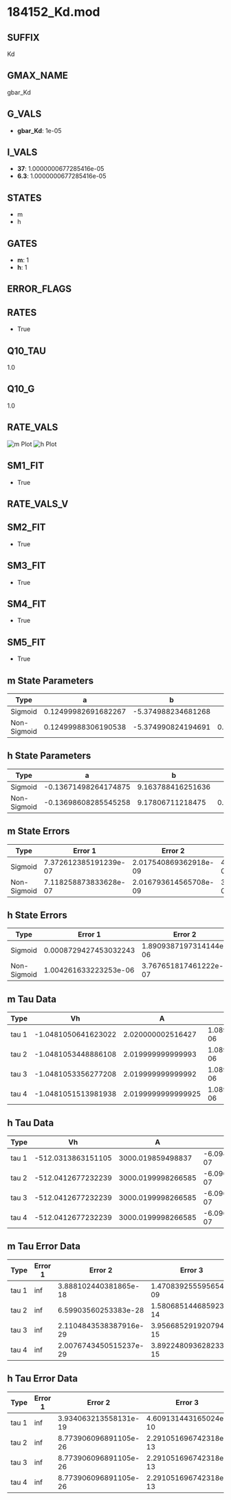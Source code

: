 # 184152_Kd.mod

## SUFFIX

Kd

## GMAX_NAME

gbar_Kd

## G_VALS

- **gbar_Kd**: 1e-05

## I_VALS

- **37**: 1.0000000677285416e-05
- **6.3**: 1.0000000677285416e-05

## STATES

- m
- h

## GATES

- **m**: 1
- **h**: 1

## ERROR_FLAGS


## RATES

- True

## Q10_TAU

1.0

## Q10_G

1.0

## RATE_VALS

![m Plot](/Users/pbozelos/Dropbox/icg-Chai-Panos/supermodels/output_markdown_files/K/184152_Kd.mod/images/m.png)
![h Plot](/Users/pbozelos/Dropbox/icg-Chai-Panos/supermodels/output_markdown_files/K/184152_Kd.mod/images/h.png)

## SM1_FIT

- True

## RATE_VALS_V

## SM2_FIT

- True

## SM3_FIT

- True

## SM4_FIT

- True

## SM5_FIT

- True

## m State Parameters

| Type | a | b | c | d |
| --- | --- | --- | --- | --- |
| Sigmoid | 0.12499982691682267 | -5.374988234681268 |
| Non-Sigmoid | 0.12499988306190538 | -5.374990824194691 | 0.9999997994710101 | 7.138689501882627e-08 |

## h State Parameters

| Type | a | b | c | d |
| --- | --- | --- | --- | --- |
| Sigmoid | -0.13671498264174875 | 9.163788416251636 |
| Non-Sigmoid | -0.13698608285545258 | 9.17806711218475 | 0.9985090216364831 | 2.4134271349734795e-12 |

## m State Errors

| Type | Error 1 | Error 2 | Error 3 |
| --- | --- | --- | --- |
| Sigmoid | 7.372612385191239e-07 | 2.017540869362918e-09 | 4.008512371791316e-07 |
| Non-Sigmoid | 7.118258873833628e-07 | 2.016793614565708e-09 | 3.870219573551511e-07 |

## h State Errors

| Type | Error 1 | Error 2 | Error 3 |
| --- | --- | --- | --- |
| Sigmoid | 0.0008729427453032243 | 1.8909387197314144e-06 | 0.0007527171319277004 |
| Non-Sigmoid | 1.004261633223253e-06 | 3.767651817461222e-07 | 8.659501901264532e-07 |

## m Tau Data

| Type | Vh | A | b1 | b2 | c1 | c2 | d1 | d2 | e1 | e2 |
| --- | --- | --- | --- | --- | --- | --- | --- | --- | --- | --- |
| tau 1 | -1.0481050641623022 | 2.020000002516427 | 1.0891840574591827e-06 | 1.0891975998215175e-06 |
| tau 2 | -1.0481053448886108 | 2.019999999999993 | 1.0891914423683812e-06 | 5.378549019795276e-13 | 1.0891914426048925e-06 | -6.484923838965024e-13 |
| tau 3 | -1.0481053356277208 | 2.019999999999992 | 1.0891913961990773e-06 | 5.378548224832468e-13 | 4.652930108164777e-16 | 1.0891913961038274e-06 | -6.484923560141788e-13 | 4.654177311264791e-16 |
| tau 4 | -1.0481051513981938 | 2.0199999999999925 | 1.0891913789851636e-06 | 5.378546877336125e-13 | 4.652930108164777e-16 | 1.9111586494202875e-19 | 1.08919137888473e-06 | -6.484923328193975e-13 | 4.654177311264791e-16 | 1.911172614772434e-19 |

## h Tau Data

| Type | Vh | A | b1 | b2 | c1 | c2 | d1 | d2 | e1 | e2 |
| --- | --- | --- | --- | --- | --- | --- | --- | --- | --- | --- |
| tau 1 | -512.0313863151105 | 3000.019859498837 | -6.094844957105006e-07 | -6.098592340688748e-07 |
| tau 2 | -512.0412677232239 | 3000.0199998266585 | -6.096567497646889e-07 | 6.264028481259737e-13 | -6.096573490621905e-07 | 2.5572467366445043e-13 |
| tau 3 | -512.0412677232239 | 3000.0199998266585 | -6.096567497646889e-07 | 6.264028481259737e-13 | 0.0 | -6.096573490621905e-07 | 2.5572467366445043e-13 | 0.0 |
| tau 4 | -512.0412677232239 | 3000.0199998266585 | -6.096567497646889e-07 | 6.264028481259737e-13 | 0.0 | 0.0 | -6.096573490621905e-07 | 2.5572467366445043e-13 | 0.0 | 0.0 |

## m Tau Error Data

| Type | Error 1 | Error 2 | Error 3 |
| --- | --- | --- | --- |
| tau 1 | inf | 3.888102440381865e-18 | 1.470839255595654e-09 |
| tau 2 | inf | 6.59903560253383e-28 | 1.580685144685923e-14 |
| tau 3 | inf | 2.1104843538387916e-29 | 3.956685291920794e-15 |
| tau 4 | inf | 2.0076743450515237e-29 | 3.892248093628233e-15 |

## h Tau Error Data

| Type | Error 1 | Error 2 | Error 3 |
| --- | --- | --- | --- |
| tau 1 | inf | 3.934063213558131e-19 | 4.609131443165024e-10 |
| tau 2 | inf | 8.773906096891105e-26 | 2.291051696742318e-13 |
| tau 3 | inf | 8.773906096891105e-26 | 2.291051696742318e-13 |
| tau 4 | inf | 8.773906096891105e-26 | 2.291051696742318e-13 |

